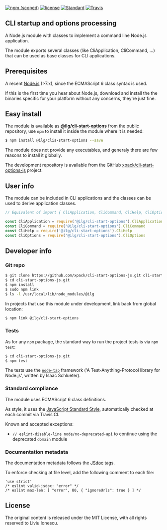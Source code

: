 [![npm (scoped)](https://img.shields.io/npm/v/@ilg/cli-start-options.svg)](https://www.npmjs.com/package/@ilg/cli-start-options) 
[![license](https://img.shields.io/github/license/xpack/cli-start-options-js.svg)](https://github.com/xpack/cli-start-options-js/blob/xpack/LICENSE) 
[![Standard](https://img.shields.io/badge/code_style-standard-brightgreen.svg)](https://standardjs.com/)
[![Travis](https://img.shields.io/travis/xpack/cli-start-options-js.svg?label=linux)](https://travis-ci.org/xpack/cli-start-options-js)

## CLI startup and options processing

A Node.js module with classes to implement a command line Node.js application.

The module exports several classes (like CliApplication, CliCommand, ...) that can be used as base classes for CLI applications.

## Prerequisites

A recent [Node.js](https://nodejs.org) (>7.x), since the ECMAScript 6 class syntax is used.

If this is the first time you hear about Node.js, download and install the the binaries specific for your platform without any concerns, they're just fine. 

## Easy install

The module is available as [**@ilg/cli-start-options**](https://www.npmjs.com/package/@ilg/cli-start-options) from the public repository, use `npm` to install it inside the module where it is needed:

```bash
$ npm install @ilg/clis-start-options --save
```

The module does not provide any executables, and generaly there are few reasons to install it globally.

The development repository is available from the GitHub [xpack/cli-start-options-js](https://github.com/xpack/cli-start-options-js) project.

## User info

The module can be included in CLI applications and the classes can be used to derive application classes.

```javascript
// Equivalent of import { CliApplication, CliCommand, CliHelp, CliOptions } from 'cli-start-options'

const CliApplication = require('@ilg/cli-start-options').CliApplication
const CliCommand = require('@ilg/cli-start-options').CliCommand
const CliHelp = require('@ilg/cli-start-options').CliHelp
const CliOptions = require('@ilg/cli-start-options').CliOptions
```

## Developer info

### Git repo

```bash
$ git clone https://github.com/xpack/cli-start-options-js.git cli-start-options-js.git
$ cd cli-start-options-js.git
$ npm install
$ sudo npm link 
$ ls -l /usr/local/lib/node_modules/@ilg
```

In projects that use this module under development, link back from global location:

```bash
$ npm link @ilg/cli-start-options
```

### Tests

As for any `npm` package, the standard way to run the project tests is via `npm test`:

```bash
$ cd cli-start-options-js.git
$ npm test
```

The tests use the [`node-tap`](http://www.node-tap.org) framework ('A Test-Anything-Protocol library for Node.js', written by Isaac Schlueter).

### Standard compliance

The module uses ECMAScript 6 class definitions.

As style, it uses the [JavaScript Standard Style](https://standardjs.com/), automatically checked at each commit via Travis CI.

Known and accepted exceptions:

- `// eslint-disable-line node/no-deprecated-api` to continue using the deprecated `domain` module

### Documentation metadata

The documentation metadata follows the [JSdoc](http://usejsdoc.org) tags.

To enforce checking at file level, add the following comment to each file:

```
'use strict'
/* eslint valid-jsdoc: "error" */
/* eslint max-len: [ "error", 80, { "ignoreUrls": true } ] */
```

## License

The original content is released under the MIT License, with
all rights reserved to Liviu Ionescu.
